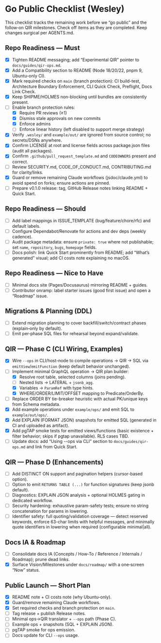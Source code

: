 # Go Public Checklist (Wesley)

This checklist tracks the remaining work before we “go public” and the follow‑on QIR milestones. Check off items as they are completed. Keep changes surgical per AGENTS.md.

## Repo Readiness — Must
- [x] Tighten README messaging; add “Experimental QIR” pointer to `docs/guides/qir-ops.md`.
- [x] Add a Compatibility section to README (Node 18/20/22, pnpm 9, Ubuntu-only CI).
- [x] Mark required checks on `main` (branch protection): CI build-test, Architecture Boundary Enforcement, CLI Quick Check, Preflight, Docs Link Check.
- [x] Keep SHIPME/HOLMES non-blocking until bundles are consistently present.
- [ ] Enable branch protection rules:
  - [x] Require PR reviews (≥1)
  - [x] Dismiss stale approvals on new commits
  - [x] Enforce admins
  - [ ] Enforce linear history (left disabled to support merge strategy)
- [x] Verify `.wesley/` and `example/out/` are ignored from source control; no secrets/DSNs anywhere.
- [x] Confirm LICENSE at root and license fields across package.json files (audit all packages).
- [x] Confirm `.github/pull_request_template.md` and `CODEOWNERS` present and correct.
- [ ] Review SECURITY.md, CODE_OF_CONDUCT.md, CONTRIBUTING.md for clarity/links.
- [x] Guard or remove remaining Claude workflows (jsdoc/claude.yml) to avoid spend on forks; ensure actions are pinned.
- [ ] Prepare v0.1.0 release: tag, GitHub Release notes linking README + Quick Start.

## Repo Readiness — Should
- [ ] Add label mappings in ISSUE_TEMPLATE (bug/feature/chore/rfc) and default labels.
- [ ] Configure Dependabot/Renovate for actions and dev deps (weekly cadence).
- [ ] Audit package metadata: ensure `private: true` where not publishable; set `name`, `repository`, `bugs`, `homepage` fields.
- [ ] Docs polish: link Quick Start prominently from README; add “What’s generated” visual; add CI costs note explaining no macOS.

## Repo Readiness — Nice to Have
- [ ] Minimal docs site (Pages/Docusaurus) mirroring README + guides.
- [ ] Contributor onramp: label starter issues (good first issue) and open a “Roadmap” issue.

## Migrations & Planning (DDL)
- [ ] Extend migration planning to cover backfill/switch/contract phases (explain‑only by default).
- [ ] Emit per‑phase SQL files for rehearsal beyond expand/validate.

## QIR — Phase C (CLI Wiring, Examples)
- [x] Wire `--ops` in CLI/host-node to compile operations → QIR → SQL via `emitView`/`emitFunction` (keep default behavior unchanged).
- [ ] Implement minimal GraphQL operation → QIR plan builder:
  - [x] Resolve root table, selected columns (joins pending).
  - [ ] Nested lists → LATERAL + `jsonb_agg`.
  - [x] Variables → `ParamRef` with type hints.
  - [x] WHERE/ORDER/LIMIT/OFFSET mapping to Predicate/OrderBy.
- [ ] Replace ORDER BY tie-breaker heuristic with actual PK/unique keys from Schema metadata.
- [x] Add example operations under `example/ops/` and emit SQL to `example/out/ops/`.
- [x] Add EXPLAIN (FORMAT JSON) snapshots for emitted SQL (generated in CI and uploaded as artifact).
- [x] Add pgTAP smoke tests for emitted views/functions (basic existence + filter behavior; skips if pgtap unavailable). RLS cases TBD.
- [ ] Update docs: add “Using --ops via CLI” section to `docs/guides/qir-ops.md` and link from Quick Start.

## QIR — Phase D (Enhancements)
- [ ] Add DISTINCT ON support and pagination helpers (cursor-based option).
- [ ] Option to emit `RETURNS TABLE (...)` for function signatures (keep jsonb default).
- [ ] Diagnostics: EXPLAIN JSON analysis + optional HOLMES gating in dedicated workflow.
- [ ] Security hardening: exhaustive param-safety tests; ensure no string concatenation for params in lowering.
- [ ] Identifier safety: full quoting/validation coverage — detect reserved keywords, enforce 63-char limits with helpful messages, and minimally quote identifiers in lowering when required (configurable minimal|all).

## Docs IA & Roadmap
- [ ] Consolidate docs IA (Concepts / How‑To / Reference / Internals / Roadmap); prune dead links.
- [x] Surface Vision/Milestones under `docs/roadmap/` with a one‑screen “Now” status.

## Public Launch — Short Plan
- [x] README note + CI costs note (why Ubuntu-only).
- [x] Guard/remove remaining Claude workflows.
- [x] Set required checks and branch protection on `main`.
- [ ] Tag release + publish Release notes.
- [ ] Minimal ops→QIR translator + `--ops` path (Phase C).
- [ ] Example ops + snapshots (SQL + EXPLAIN JSON).
- [ ] pgTAP smoke for ops emission.
- [ ] Docs update for CLI `--ops` usage.
